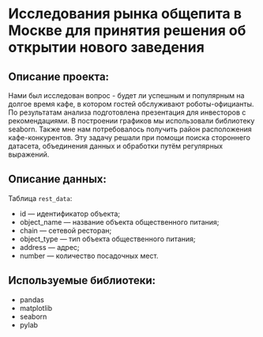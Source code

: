 # Исследования рынка общепита в Москве для принятия решения об открытии нового заведения
## Описание проекта:
Нами был исследован вопрос - будет ли успешным и популярным на долгое время кафе, в котором гостей обслуживают роботы-официанты. По результатам анализа подготовлена презентация для инвесторов с рекомендациями. В построении графиков мы использовали библиотеку seaborn. Также мне нам потребовалось получить район расположения кафе-конкурентов. Эту задачу решали при помощи поиска стороннего датасета, объединения данных и обработки путём регулярных выражений.
## Описание данных:
Таблица `rest_data`:
- id — идентификатор объекта;
- object_name — название объекта общественного питания;
- chain — сетевой ресторан;
- object_type — тип объекта общественного питания;
- address — адрес;
- number — количество посадочных мест.
## Используемые библиотеки:
- pandas
- matplotlib
- seaborn
- pylab
